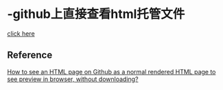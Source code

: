 # -github上直接查看html托管文件
[click here](https://htmlpreview.github.io/?https://github.com/cuixingxing150/-/blob/main/%E6%B7%B1%E5%9C%B3%E5%B8%82%E5%AE%89%E5%B1%85%E5%9E%8B%E5%95%86%E5%93%81%E6%88%BF%E8%BD%AE%E5%80%99%E7%94%B3%E8%AF%B7%E7%94%B3%E8%AF%B7%E4%BA%BA%E5%B9%B4%E9%BE%84%E5%88%86%E5%B8%83.html)

## Reference
[How to see an HTML page on Github as a normal rendered HTML page to see preview in browser, without downloading?](https://stackoverflow.com/questions/8446218/how-to-see-an-html-page-on-github-as-a-normal-rendered-html-page-to-see-preview)
